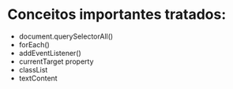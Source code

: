 # Conceitos importantes tratados:

- document.querySelectorAll()
- forEach()
- addEventListener()
- currentTarget property
- classList
- textContent

